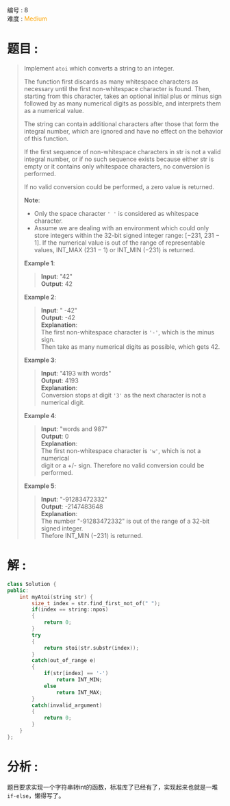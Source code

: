 编号 : 8      
难度 : <font color="orange">Medium</font>

# 题目 :   
>Implement `atoi` which converts a string to an integer.
>
>The function first discards as many whitespace characters as necessary until the first non-whitespace character is found. Then, starting from this character, takes an optional initial plus or minus sign followed by as many numerical digits as possible, and interprets them as a numerical value.
>
>The string can contain additional characters after those that form the integral number, which are ignored and have no effect on the behavior of this function.
>
>If the first sequence of non-whitespace characters in str is not a valid integral number, or if no such sequence exists because either str is empty or it contains only whitespace characters, no conversion is performed.
>
>If no valid conversion could be performed, a zero value is returned.
>
>**Note**:
>
>* Only the space character `' '` is considered as whitespace character.
>* Assume we are dealing with an environment which could only store integers within the 32-bit signed integer range: [−231,  231 − 1]. If the numerical value is out of the range of representable values, INT_MAX (231 − 1) or INT_MIN (−231) is returned.
>
>**Example 1**:
>
>>**Input**: "42"  
>>**Output**: 42  
>
>**Example 2**:
>
>>**Input**: "   -42"  
>>**Output**: -42  
>>**Explanation**:  
>>The first non-whitespace character is `'-'`, which is the minus sign.  
>>Then take as many numerical digits as possible, which gets 42.  
>  
>**Example 3**:
>
>>**Input**: "4193 with words"  
>>**Output**: 4193  
>>**Explanation**:  
>>Conversion stops at digit `'3'` as the next character is not a numerical digit.
>
>**Example 4**:
>
>>**Input**: "words and 987"  
>>**Output**: 0  
>>**Explanation**:  
>>The first non-whitespace character is `'w'`, which is not a numerical   
>>digit or a +/- sign. Therefore no valid conversion could be performed.  
>
>**Example 5**:
>
>>**Input**: "-91283472332"  
>>**Output**: -2147483648  
>>**Explanation**:   
>>The number "-91283472332" is out of the range of a 32-bit signed integer.  
>>Thefore INT_MIN (−231) is returned.
>

# 解 :
```Cpp
class Solution {
public:
    int myAtoi(string str) {
        size_t index = str.find_first_not_of(" ");
        if(index == string::npos)
        {
            return 0;
        }
        try
        {
            return stoi(str.substr(index));
        }
        catch(out_of_range e)
        {
            if(str[index] == '-')
                return INT_MIN;
            else
                return INT_MAX;
        }
        catch(invalid_argument)
        {
            return 0;
        }
    }
};
```

# 分析 :
题目要求实现一个字符串转int的函数，标准库了已经有了，实现起来也就是一堆`if-else`，懒得写了。
